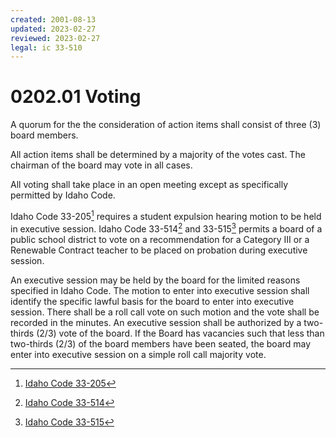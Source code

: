 ```yaml
---
created: 2001-08-13
updated: 2023-02-27
reviewed: 2023-02-27
legal: ic 33-510
---
```


# 0202.01 Voting

A quorum for the the consideration of action items shall consist of three (3) board members.

All action items shall be determined by a majority of the votes cast. The chairman of the board may vote in all cases.

All voting shall take place in an open meeting except as specifically permitted by Idaho Code.

Idaho Code 33-205[^ic-33-205] requires a student expulsion hearing motion to be held in executive session. Idaho Code 33-514[^ic-33-514] and 33-515[^ic-33-515] permits a board of a public school district to vote on a recommendation for a Category III or a Renewable Contract teacher to be placed on probation during executive session.

An executive session may be held by the board for the limited reasons specified in Idaho Code. The motion to enter into executive session shall identify the specific lawful basis for the board to enter into executive session. There shall be a roll call vote on such motion and the vote shall be recorded in the minutes. An executive session shall be authorized by a two-thirds (2/3) vote of the board. If the Board has vacancies such that less than two-thirds (2/3) of the board members have been seated, the board may enter into executive session on a simple roll call majority vote.


[^ic-33-205]: [Idaho Code 33-205](https://legislature.idaho.gov/statutesrules/idstat/title33/t33ch2/sect33-205/)
[^ic-33-514]: [Idaho Code 33-514](https://legislature.idaho.gov/statutesrules/idstat/title33/t33ch5/sect33-514/)
[^ic-33-515]: [Idaho Code 33-515](https://legislature.idaho.gov/statutesrules/idstat/title33/t33ch5/sect33-515/)
